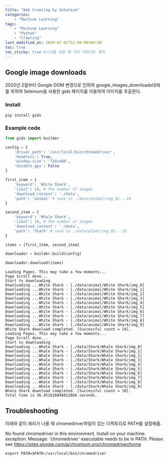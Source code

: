 ```yaml
---
title: "Web Crawling by Selenium"
categories: 
    - "Machine Learning"
tags:
    - "Machine Learning"
    - "Python"
    - "Crawling"
last_modified_at: 2020-07-01T12:00:00+09:00
toc: true
toc_sticky: true #스크롤 내릴 때 가티 내려가는 목차
---
```


## Google image downloads

2020년 2월부터 Google DOM 변경으로 인하여 google_images_downloads대체를 위하여 Selenium을 사용한 gids 패키지를 이용하여 이미지를 추출한다.

### Install
```
pip install gids
```

### Example code



```python
from gids import builder

config = {
    'driver_path': '/usr/local/bin/chromedriver',
    'headless': True,
    'window-size': '720x480',
    'disable_gpu': False
}

first_item = {
    'keyword': 'White Shark',
    'limit': 10, # The number of images
    'download_context': './data',
    'path': 'animal' # save in ./data/animal/img_01...10
}

second_item = {
    'keyword': 'Whale Shark',
    'limit': 10, # The number of images
    'download_context': './data',
    'path': 'Shark' # save in ./data/plant/img_01...10
}

items = [first_item, second_item]

downloader = builder.build(config)

downloader.download(items)
```

    Loading Pages. This may take a few moments...
    Page Scroll done...
    Start to downloading
    Downloading ...White Shark - [./data/animal/White Shark/img_0]
    Downloading ...White Shark - [./data/animal/White Shark/img_1]
    Downloading ...White Shark - [./data/animal/White Shark/img_2]
    Downloading ...White Shark - [./data/animal/White Shark/img_3]
    Downloading ...White Shark - [./data/animal/White Shark/img_4]
    Downloading ...White Shark - [./data/animal/White Shark/img_5]
    Downloading ...White Shark - [./data/animal/White Shark/img_6]
    Downloading ...White Shark - [./data/animal/White Shark/img_7]
    Downloading ...White Shark - [./data/animal/White Shark/img_8]
    Downloading ...White Shark - [./data/animal/White Shark/img_9]
    White Shark download completed. [Successful count = 10].
    Loading Pages. This may take a few moments...
    Page Scroll done...
    Start to downloading
    Downloading ...Whale Shark - [./data/Shark/Whale Shark/img_0]
    Downloading ...Whale Shark - [./data/Shark/Whale Shark/img_1]
    Downloading ...Whale Shark - [./data/Shark/Whale Shark/img_2]
    Downloading ...Whale Shark - [./data/Shark/Whale Shark/img_3]
    Downloading ...Whale Shark - [./data/Shark/Whale Shark/img_4]
    Downloading ...Whale Shark - [./data/Shark/Whale Shark/img_5]
    Downloading ...Whale Shark - [./data/Shark/Whale Shark/img_6]
    Downloading ...Whale Shark - [./data/Shark/Whale Shark/img_7]
    Downloading ...Whale Shark - [./data/Shark/Whale Shark/img_8]
    Downloading ...Whale Shark - [./data/Shark/Whale Shark/img_9]
    Whale Shark download completed. [Successful count = 10].
    Total time is 36.451616048812866 seconds.


## Troubleshooting

아래와 같이 에러가 나올 때 chromedriver파일이 있는 디렉토리로 PATH를 설정해줌.

No found chromedriver in this environment.
Install on your machine. exception: Message: 'chromedriver' executable needs to be in PATH. Please see https://sites.google.com/a/chromium.org/chromedriver/home

```
export PATH=$PATH:/usr/local/bin/chromedriver
```


```python

```

